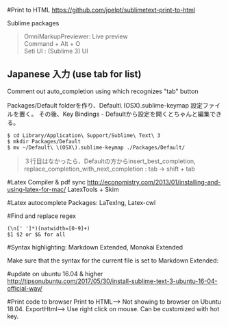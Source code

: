 #Print to HTML
https://github.com/joelpt/sublimetext-print-to-html

Sublime packages

>OmniMarkupPreviewer: Live preview  
	Command + Alt + O  
>Seti UI : (Sublime 3) UI


Japanese 入力 (use tab for list)
-----
Comment out auto_completion using which recognizes "tab" button

> 
Packages/Default folderを作り、Default\ \(OSX\).sublime-keymap 設定ファイルを置く。 その後、Key Bindings - Defaultから設定を開くとちゃんと編集できる。

```
$ cd Library/Application\ Support/Sublime\ Text\ 3
$ mkdir Packages/Default
$ mv ~/Default\ \(OSX\).sublime-keymap ./Packages/Default/
```
> ３行目はなかったら、Defaultの方からinsert_best_completion, replace_completion_with_next_completion : tab -> shift + tab

#Latex Compiler & pdf sync
http://economistry.com/2013/01/installing-and-using-latex-for-mac/
LatexTools + Skim

#Latex autocomplete
Packages: LaTexIng, Latex-cwl

#Find and replace regex
```regex
(\n[' ']*)(natwidth=[0-9]+)
$1 $2 or $& for all
```

#Syntax highlighting: Markdown Extended, Monokai Extended

Make sure that the syntax for the current file is set to Markdown Extended:



#update on ubuntu 16.04 & higher
http://tipsonubuntu.com/2017/05/30/install-sublime-text-3-ubuntu-16-04-official-way/

#Print code to browser
Print to HTML--> Not showing to browser on Ubuntu 18.04.
ExportHtml--> Use right click on mouse. Can be customized with hot key.